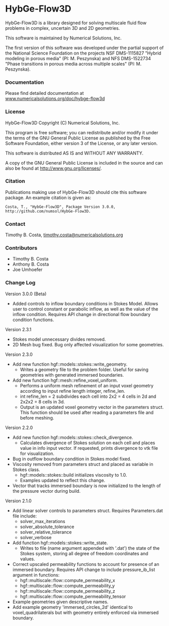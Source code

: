 # HybGe-Flow3D #

HybGe-Flow3D is a library designed for solving multiscale fluid flow problems in complex, uncertain 3D and 2D geometries.

This software is maintained by Numerical Solutions, Inc.

The first version of this software was developed under the partial support of the National Science
Foundation on the projects NSF DMS-1115827 "Hybrid modeling in porous media" (PI: M. Peszynska)
and NFS DMS-1522734 "Phase transitions in porous media across multiple scales" (PI: M. Peszynska).

### Documentation ###

Please find detailed documentation at www.numericalsolutions.org/doc/hybge-flow3d

### License ###

HybGe-Flow3D Copyright (C) Numerical Solutions, Inc.

This program is free software; you can redistribute and/or modify it under the terms of the GNU General Public License as published by the Free Software Foundation, either version 3 of the License, or any later version.

This software is distributed AS IS and
WITHOUT ANY WARRANTY.

A copy of the GNU General Public License is included in the source and
can also be found at http://www.gnu.org/licenses/.

### Citation ###

Publications making use of HybGe-Flow3D should cite this software package. An example citation is given as:

    Costa, T., "HybGe-Flow3D", Package Version 3.0.0,
    http://github.com/numsol/HybGe-Flow3D.

### Contact ###

Timothy B. Costa, timothy.costa@numericalsolutions.org

### Contributors ###
 
- Timothy B. Costa
- Anthony B. Costa
- Joe Umhoefer

### Change Log ###

Version 3.0.0 (Beta)
 - Added controls to inflow boundary conditions in Stokes Model. Allows user to control constant or parabolic inflow, as well as the value of the inflow condition. Requires API change in directional flow boundary condition functions.

Version 2.3.1
- Stokes model unnecessary divides removed.
- 2D Mesh bug fixed. Bug only affected visualization for some geometries.

Version 2.3.0
- Add new function hgf::models::stokes::write_geometry.
    - Writes a geometry file to the problem folder. Useful for saving geometries with generated immersed boundaries.
- Add new function hgf::mesh::refine_voxel_uniform.
    - Performs a uniform mesh refinement of an input voxel geometry according to input refine length integer, refine_len.
    - int refine_len = 2 subdivides each cell into 2x2 = 4 cells in 2d and 2x2x2 = 8 cells in 3d.
    - Output is an updated voxel geometry vector in the parameters struct. This function should be used after reading a parameters file and before meshing. 

Version 2.2.0
- Add new function hgf::models::stokes::check_divergence.
    - Calculates divergence of Stokes solution on each cell and places value in info input vector. If requested, prints divergence to vtk file for visualization.
- Bug in outflow boundary condition in Stokes model fixed.
- Viscosity removed from parameters struct and placed as variable in Stokes class.
    - hgf::models::stokes::build initializes viscosity to 1.0.
    - Examples updated to reflect this change.
- Vector that tracks immersed boundary is now initialized to the length of the pressure vector during build. 

Version 2.1.0
- Add linear solver controls to parameters struct. Requires Parameters.dat file include:
    - solver_max_iterations
    - solver_absolute_tolerance
    - solver_relative_tolerance
    - solver_verbose
 - Add function hgf::models::stokes::write_state.
    - Writes to file (name argument appended with '.dat') the state of the Stokes system, storing all degree of freedom coordinates and values.
 - Correct upscaled permeability functions to account for presence of an immersed boundary. Requires API change to include pressure_ib_list argument in functions:
    - hgf::multiscale::flow::compute_permeability_x
    - hgf::multiscale::flow::compute_permeability_y
    - hgf::multiscale::flow::compute_permeability_z
    - hgf::multiscale::flow::compute_permeability_tensor
 - Example geometries given descriptive names.
 - Add example geometry 'immersed_circles_2d' identical to voxel_quadrilaterals but with geometry entirely enforced via immersed boundary.
